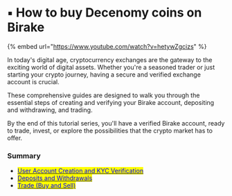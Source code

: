 # ▪ How to buy Decenomy coins on Birake

{% embed url="https://www.youtube.com/watch?v=hetywZgcizs" %}

In today's digital age, cryptocurrency exchanges are the gateway to the exciting world of digital assets. Whether you're a seasoned trader or just starting your crypto journey, having a secure and verified exchange account is crucial.&#x20;

These comprehensive guides are designed to walk you through the essential steps of creating and verifying your Birake account, depositing and withdrawing, and trading.

By the end of this tutorial series, you'll have a verified Birake account, ready to trade, invest, or explore the possibilities that the crypto market has to offer.

### Summary

* [<mark style="color:blue;">User Account Creation and KYC Verification</mark> ](user-account-creation-and-kyc-verification.md)
* [<mark style="color:blue;">Deposits and Withdrawals</mark>](deposits-and-withdrawals.md)
* [<mark style="color:blue;">Trade (Buy and Sell)</mark>](trade-buy-and-sell.md)
